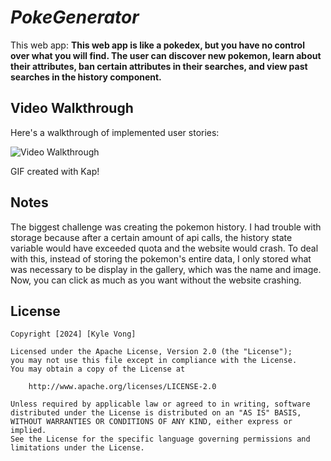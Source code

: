 # *PokeGenerator*

This web app: **This web app is like a pokedex, but you have no control over what you will find. The user can discover new pokemon, learn about their attributes, ban certain attributes in their searches, and view past searches in the history component.**      

## Video Walkthrough

Here's a walkthrough of implemented user stories:

<img src='https://i.imgur.com/bKFhOeI.gif' title='Video Walkthrough' width='' alt='Video Walkthrough' />

<!-- Replace this with whatever GIF tool you used! -->
GIF created with Kap!
<!-- Recommended tools:
[Kap](https://getkap.co/) for macOS
[ScreenToGif](https://www.screentogif.com/) for Windows
[peek](https://github.com/phw/peek) for Linux. -->

## Notes

The biggest challenge was creating the pokemon history. I had trouble with storage because after a certain amount of api calls, the history state variable would have exceeded quota and the website would crash. To deal with this, instead of storing the pokemon's entire data, I only stored what was necessary to be display in the gallery, which was the name and image. Now, you can click as much as you want without the website crashing. 

## License

    Copyright [2024] [Kyle Vong]

    Licensed under the Apache License, Version 2.0 (the "License");
    you may not use this file except in compliance with the License.
    You may obtain a copy of the License at

        http://www.apache.org/licenses/LICENSE-2.0

    Unless required by applicable law or agreed to in writing, software
    distributed under the License is distributed on an "AS IS" BASIS,
    WITHOUT WARRANTIES OR CONDITIONS OF ANY KIND, either express or implied.
    See the License for the specific language governing permissions and
    limitations under the License.
